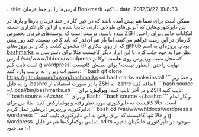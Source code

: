 .. title: آدرس‌ها را در خط فرمان Bookmark کنید! .. date: 2012/3/22
19:8:33

ممکن است برای شما هم پیش آمده باشد که در حین کار در خط فرمان بار‌ها و
بار‌ها در بین دایرکتوری‌هایی که آدرس‌های طولانی دارند‌، جابجا شده و از
این کار تکراری خسته شده باشید‌. درست است که پوسته‌های فرمان بخصوص ZSH
امکانات جالبی برای راحتی کار‌مان در این زمینه فراهم می‌کنند‌، اما باز هم
آن‌قدر که باید کافی نیست‌. چند روز پیش که از روی بیکاری (!) مشغول گشت و
گذار در پروژه‌های github بودم، پروژه‌ای به اسم
[bashmarks](https://github.com/huyng/bashmarks "bashmarks page") نظر مرا
به خود جلب کرد‌. با این ابزار دیگر کافیست مثلا برای دسترسی به آدرس
‎/var/www/htdocs/wordpress که محل نصب وردپرس روی هاست لوکالم است تایپ
کنم g wordpress! نهایت راحتی‌، اینطور نیست؟ برای نصبش کافیست دستورات زیر
را به ترتیب وارد کنید‌: \`\`\`bash git clone
https://github.com/huyng/bashmarks cd bashmarks make install \`\`\` و خط
زیر را به فایل ‎.bashrc یا در صورت استفاده از ZSH به ‎.zshrc اضافه کنید:
\`\`\`bash source \~/.local/bin/bashmarks.sh \`\`\` و در آخر تایپ کنید‌:
**ویرایش**: برای ZSH تایپ کنید‌: \`\`\`bash source \~/.zshrc \`\`\` و
برای Bash: \`\`\`bash source \~/.bashrc \`\`\` و کار تمام است‌. حالا
کافیست به دایرکتوری مورد نظر رفته و بوکمارکش کنید‌. مثلا من برای
دایرکتوری وردپرس این‌طور عمل کردم‌: \`\`\`bash cd
/var/www/htdocs/wordpress s wordpress \`\`\` و حالا تنها کافیست که برای
رفتن به این دایرکتوری تایپ کنم g wordpress. تمامی بوکمارک‌ها هم در فایل
‎.sdirs موجود در دایرکتوری خانگیتان ذخیره می‌شود ;-)
